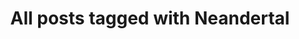 ---
layout: tag
title: "All posts tagged with Neandertal"
permalink: /weblog/tags/neandertal/
taxonomy: Neandertal
---